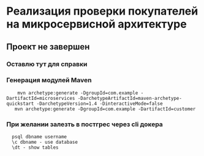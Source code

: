 # Реализация проверки покупателей на микросервисной архитектуре

## Проект не завершен

### Оставлю тут для справки

### Генерация модулей Maven
```console
    mvn archetype:generate -DgroupId=com.example -DartifactId=microservices -DarchetypeArtifactId=maven-archetype-quickstart -DarchetypeVersion=1.4 -DinteractiveMode=false
   mvn archetype:generate -DgroupId=com.example -DartifactId=customer
```

### При желании залезть в постгрес через cli докера

```console
  psql dbname username
  \c dbname - use database
  \dt - show tables
```